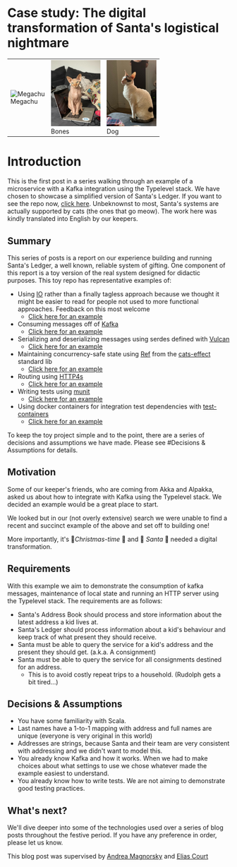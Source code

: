 # Case study: The digital transformation of Santa's logistical nightmare


<table >
    <tbody>
      <tr>
        <td ><img height=150px src="https://user-images.githubusercontent.com/3103/207422703-66e0f264-f8e2-4ae2-91d4-6bd0f3cc20be.png" alt="Megachu"> <br/>Megachu</td>
        <td ><img height=150px src="https://raw.githubusercontent.com/K1nd/k1nd.github.io/gh-pages/assets/images/Bones.jpg" alt="Bones"><br/ >Bones</td>
        <td ><img height=150px src="https://raw.githubusercontent.com/K1nd/k1nd.github.io/gh-pages/assets/images/Dog.jpg" alt="Dog"><br/> Dog</td>
      </tr>
    </tbody>
</table>

# Introduction

This is the first post in a series walking through an example of a microservice with a Kafka integration using the Typelevel stack. We have chosen to showcase a simplified version of Santa's Ledger.  If you want to see the repo now, [click here](https://github.com/Functional-Feline-Society/santas-stream/).
Unbeknownst to most, Santa's systems are actually supported by cats (the ones that go meow). The work here was kindly translated into English by our keepers.

## Summary

This series of posts is a report on our experience building and running Santa's Ledger, a well known, reliable system of gifting.
One component of this report is a toy version of the real system designed for didactic purposes. This toy repo has representative examples of:

  * Using [IO](https://typelevel.org/cats-effect/docs/2.x/datatypes/io) rather than a finally tagless approach because we thought it might be easier to read for people not used to more functional approaches. Feedback on this most welcome  
      * [Click here for an example](https://github.com/Functional-Feline-Society/santas-stream/blob/eaa88e5809f1690625add84de9b7efdca68897f4/src/main/scala/com/northpole/santas/Main.scala)
  * Consuming messages off of [Kafka](https://kafka.apache.org)
      * [Click here for an example](https://github.com/Functional-Feline-Society/santas-stream/blob/eaa88e5809f1690625add84de9b7efdca68897f4/src/main/scala/com/northpole/santas/AddressUpdateConsumer.scala)
  * Serializing and deserializing messages using serdes defined with [Vulcan](https://fd4s.github.io/vulcan/)
      * [Click here for an example](https://github.com/Functional-Feline-Society/santas-stream/blob/eaa88e5809f1690625add84de9b7efdca68897f4/src/main/scala/com/northpole/santas/domain.scala)
  * Maintaining concurrency-safe state using [Ref](https://typelevel.org/cats-effect/docs/std/ref) from the [cats-effect](https://typelevel.org/cats-effect/) standard lib
      * [Click here for an example](https://github.com/Functional-Feline-Society/santas-stream/blob/eaa88e5809f1690625add84de9b7efdca68897f4/src/main/scala/com/northpole/santas/SantasLedger.scala)
  * Routing using [HTTP4s](https://http4s.org)       
      * [Click here for an example](https://github.com/Functional-Feline-Society/santas-stream/blob/eaa88e5809f1690625add84de9b7efdca68897f4/src/main/scala/com/northpole/santas/SantasRoutes.scala) 
  * Writing tests using [munit](https://scalameta.org/munit/)
      * [Click here for an example](https://github.com/Functional-Feline-Society/santas-stream/blob/eaa88e5809f1690625add84de9b7efdca68897f4/src/test/scala/com/northpole/santas/SantasListSpec.scala)
  * Using docker containers for integration test dependencies with [test-containers](https://github.com/testcontainers/testcontainers-scala)
      * [Click here for an example](https://github.com/Functional-Feline-Society/santas-stream/blob/eaa88e5809f1690625add84de9b7efdca68897f4/src/it/scala/com/northpole/santas/NaughtyNiceReportSpec.scala)

To keep the toy project simple and to the point, there are a series of decisions and assumptions we have made. Please see #Decisions & Assumptions for details.

## Motivation

Some of our keeper's friends, who are coming from Akka and Alpakka, asked us about how to integrate with Kafka using the Typelevel stack.
We decided an example would be a great place to start.

We looked but in our (not overly extensive) search we were unable to find a recent and succinct example of the above and set off to building one!

More importantly, it's 🎄*Christmas-time* 🎄 and 🎅 *Santa* 🎅 needed a digital transformation.

## Requirements

With this example we aim to demonstrate the consumption of kafka messages, maintenance of local state and running an HTTP server using the Typelevel stack.
The requirements are as follows:

  * Santa's Address Book should process and store information about the latest address a kid lives at.
  * Santa's Ledger should process information about a kid's behaviour and keep track of what present they should receive.
  * Santa must be able to query the service for a kid's address and the present they should get. (a.k.a. A consignment)
  * Santa must be able to query the service for all consignments destined for an address.
      * This is to avoid costly repeat trips to a household. (Rudolph gets a bit tired...)



## Decisions & Assumptions

* You have some familiarity with Scala.
* Last names have a 1-to-1 mapping with address and full names are unique (everyone is very original in this world)
* Addresses are strings, because Santa and their team are very consistent with addressing and we didn't want to model this.
* You already know Kafka and how it works. When we had to make choices about what settings to use we chose whatever made the example easiest to understand.
* You already know how to write tests. We are not aiming to demonstrate good testing practices.

## What's next?
We'll dive deeper into some of the technologies used over a series of blog posts throughout the festive period. If you have any preference in order, please let us know.


This blog post was supervised by [Andrea Magnorsky](http://www.roundcrisis.com/) and [Elias Court](http://k1nd.ltd)

